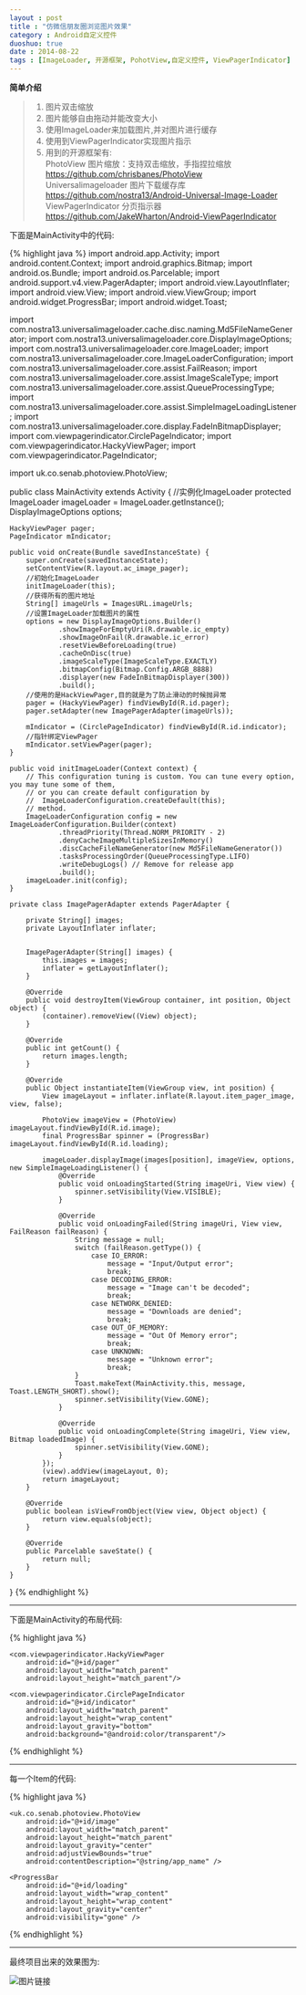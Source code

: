```yaml
---
layout : post
title : "仿微信朋友圈浏览图片效果"
category : Android自定义控件
duoshuo: true
date : 2014-08-22
tags : [ImageLoader, 开源框架, PohotView,自定义控件, ViewPagerIndicator]
---
```


**简单介绍**

> 1. 图片双击缩放
> 2. 图片能够自由拖动并能改变大小
> 3. 使用ImageLoader来加载图片,并对图片进行缓存
> 4. 使用到ViewPagerIndicator实现图片指示
> 5. 用到的开源框架有:    
 	PhotoView 图片缩放：支持双击缩放，手指捏拉缩放    
	https://github.com/chrisbanes/PhotoView    
	Universalimageloader 图片下载缓存库    
	https://github.com/nostra13/Android-Universal-Image-Loader    
	ViewPagerIndicator 分页指示器    
	https://github.com/JakeWharton/Android-ViewPagerIndicator  

下面是MainActivity中的代码:

{% highlight java %}
import android.app.Activity;
import android.content.Context;
import android.graphics.Bitmap;
import android.os.Bundle;
import android.os.Parcelable;
import android.support.v4.view.PagerAdapter;
import android.view.LayoutInflater;
import android.view.View;
import android.view.ViewGroup;
import android.widget.ProgressBar;
import android.widget.Toast;

import com.nostra13.universalimageloader.cache.disc.naming.Md5FileNameGenerator;
import com.nostra13.universalimageloader.core.DisplayImageOptions;
import com.nostra13.universalimageloader.core.ImageLoader;
import com.nostra13.universalimageloader.core.ImageLoaderConfiguration;
import com.nostra13.universalimageloader.core.assist.FailReason;
import com.nostra13.universalimageloader.core.assist.ImageScaleType;
import com.nostra13.universalimageloader.core.assist.QueueProcessingType;
import com.nostra13.universalimageloader.core.assist.SimpleImageLoadingListener;
import com.nostra13.universalimageloader.core.display.FadeInBitmapDisplayer;
import com.viewpagerindicator.CirclePageIndicator;
import com.viewpagerindicator.HackyViewPager;
import com.viewpagerindicator.PageIndicator;

import uk.co.senab.photoview.PhotoView;

public class MainActivity extends Activity {
    //实例化ImageLoader
    protected ImageLoader imageLoader = ImageLoader.getInstance();
    DisplayImageOptions options;

    HackyViewPager pager;
    PageIndicator mIndicator;

    public void onCreate(Bundle savedInstanceState) {
        super.onCreate(savedInstanceState);
        setContentView(R.layout.ac_image_pager);
        //初始化ImageLoader
        initImageLoader(this);
        //获得所有的图片地址
        String[] imageUrls = ImagesURL.imageUrls;
        //设置ImageLoader加载图片的属性
        options = new DisplayImageOptions.Builder()
                .showImageForEmptyUri(R.drawable.ic_empty)
                .showImageOnFail(R.drawable.ic_error)
                .resetViewBeforeLoading(true)
                .cacheOnDisc(true)
                .imageScaleType(ImageScaleType.EXACTLY)
                .bitmapConfig(Bitmap.Config.ARGB_8888)
                .displayer(new FadeInBitmapDisplayer(300))
                .build();
        //使用的是HackViewPager,目的就是为了防止滑动的时候抛异常
        pager = (HackyViewPager) findViewById(R.id.pager);
        pager.setAdapter(new ImagePagerAdapter(imageUrls));

        mIndicator = (CirclePageIndicator) findViewById(R.id.indicator);
        //指针绑定ViewPager
        mIndicator.setViewPager(pager);
    }

    public void initImageLoader(Context context) {
        // This configuration tuning is custom. You can tune every option, you may tune some of them,
        // or you can create default configuration by
        //  ImageLoaderConfiguration.createDefault(this);
        // method.
        ImageLoaderConfiguration config = new ImageLoaderConfiguration.Builder(context)
                .threadPriority(Thread.NORM_PRIORITY - 2)
                .denyCacheImageMultipleSizesInMemory()
                .discCacheFileNameGenerator(new Md5FileNameGenerator())
                .tasksProcessingOrder(QueueProcessingType.LIFO)
                .writeDebugLogs() // Remove for release app
                .build();
        imageLoader.init(config);
    }

    private class ImagePagerAdapter extends PagerAdapter {

        private String[] images;
        private LayoutInflater inflater;


        ImagePagerAdapter(String[] images) {
            this.images = images;
            inflater = getLayoutInflater();
        }

        @Override
        public void destroyItem(ViewGroup container, int position, Object object) {
            (container).removeView((View) object);
        }

        @Override
        public int getCount() {
            return images.length;
        }

        @Override
        public Object instantiateItem(ViewGroup view, int position) {
            View imageLayout = inflater.inflate(R.layout.item_pager_image, view, false);

            PhotoView imageView = (PhotoView) imageLayout.findViewById(R.id.image);
            final ProgressBar spinner = (ProgressBar) imageLayout.findViewById(R.id.loading);

            imageLoader.displayImage(images[position], imageView, options, new SimpleImageLoadingListener() {
                @Override
                public void onLoadingStarted(String imageUri, View view) {
                    spinner.setVisibility(View.VISIBLE);
                }

                @Override
                public void onLoadingFailed(String imageUri, View view, FailReason failReason) {
                    String message = null;
                    switch (failReason.getType()) {
                        case IO_ERROR:
                            message = "Input/Output error";
                            break;
                        case DECODING_ERROR:
                            message = "Image can't be decoded";
                            break;
                        case NETWORK_DENIED:
                            message = "Downloads are denied";
                            break;
                        case OUT_OF_MEMORY:
                            message = "Out Of Memory error";
                            break;
                        case UNKNOWN:
                            message = "Unknown error";
                            break;
                    }
                    Toast.makeText(MainActivity.this, message, Toast.LENGTH_SHORT).show();
                    spinner.setVisibility(View.GONE);
                }

                @Override
                public void onLoadingComplete(String imageUri, View view, Bitmap loadedImage) {
                    spinner.setVisibility(View.GONE);
                }
            });
            (view).addView(imageLayout, 0);
            return imageLayout;
        }

        @Override
        public boolean isViewFromObject(View view, Object object) {
            return view.equals(object);
        }

        @Override
        public Parcelable saveState() {
            return null;
        }
    }
}
{% endhighlight %}

---  

下面是MainActivity的布局代码:

{% highlight java %}
<?xml version="1.0" encoding="utf-8"?>
<FrameLayout xmlns:android="http://schemas.android.com/apk/res/android"
             android:layout_width="match_parent"
             android:layout_height="match_parent">

    <com.viewpagerindicator.HackyViewPager
        android:id="@+id/pager"
        android:layout_width="match_parent"
        android:layout_height="match_parent"/>

    <com.viewpagerindicator.CirclePageIndicator
        android:id="@+id/indicator"
        android:layout_width="match_parent"
        android:layout_height="wrap_content"
        android:layout_gravity="bottom"
        android:background="@android:color/transparent"/>

</FrameLayout>
{% endhighlight %}

---

每一个Item的代码:

{% highlight java %}
<?xml version="1.0" encoding="utf-8"?>
<FrameLayout xmlns:android="http://schemas.android.com/apk/res/android"
    android:layout_width="match_parent"
    android:layout_height="match_parent" >

    <uk.co.senab.photoview.PhotoView
        android:id="@+id/image"
        android:layout_width="match_parent"
        android:layout_height="match_parent"
        android:layout_gravity="center"
        android:adjustViewBounds="true"
        android:contentDescription="@string/app_name" />

    <ProgressBar
        android:id="@+id/loading"
        android:layout_width="wrap_content"
        android:layout_height="wrap_content"
        android:layout_gravity="center"
        android:visibility="gone" />

</FrameLayout>
{% endhighlight %}

---

最终项目出来的效果图为:

![图片链接](/res/img/blog/2014/08/22/aa.gif)

